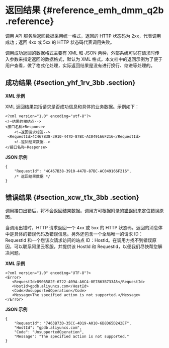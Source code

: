 # 返回结果 {#reference_emh_dmm_q2b .reference}

调用 API 服务后返回数据采用统一格式，返回的 HTTP 状态码为 2xx，代表调用成功；返回 4xx 或 5xx 的 HTTP 状态码代表调用失败。

调用成功返回的数据格式主要有 XML 和 JSON 两种，外部系统可以在请求时传入参数来指定返回的数据格式，默认为 XML 格式。本文档中的返回示例为了便于用户查看，做了格式化处理，实际返回结果是没有进行换行、缩进等处理的。

## 成功结果 {#section_yhf_1rv_3bb .section}

**XML 示例**

XML 返回结果包括请求是否成功信息和具体的业务数据。示例如下：

```
<?xml version="1.0" encoding="utf-8"?>  
<!—结果的根结点--> 
<接口名称+Response> 
    <!—返回请求标签--> 
 <RequestId>4C467B38-3910-447D-87BC-AC049166F216</RequestId> 
    <!—返回结果数据--> 
</接口名称+Response>

```

**JSON 示例**

```
{ 
    "RequestId": "4C467B38-3910-447D-87BC-AC049166F216", 
    /* 返回结果数据 */ 
} 

```

## 错误结果 {#section_xcw_t1x_3bb .section}

调用接口出错后，将不会返回结果数据。调用方可根据附录的[错误码](intl.zh-CN/API参考/错误码.md#)来定位错误原因。

当调用出错时，HTTP 请求返回一个 4xx 或 5xx 的 HTTP 状态码。返回的消息体中是具体的错误代码及错误信息。另外还包含一个全局唯一的请求 ID：RequestId 和一个您该次请求访问的站点 ID：HostId。在调用方找不到错误原因，可以联系阿里云客服，并提供该 HostId 和 RequestId，以便我们尽快帮您解决问题。

**XML 示例**

```
<?xml version="1.0" encoding="UTF-8"?> 
<Error> 
   <RequestId>8906582E-6722-409A-A6C4-0E7863B733A5</RequestId> 
   <HostId>gpdb.aliyuncs.com</HostId> 
   <Code>UnsupportedOperation</Code> 
   <Message>The specified action is not supported.</Message> 
</Error> 

```

**JSON 示例**

```
{ 
    "RequestId": "7463B73D-35CC-4D19-A010-6B8D65D242EF", 
    "HostId": "gpdb.aliyuncs.com", 
    "Code": "UnsupportedOperation", 
    "Message": "The specified action is not supported." 
} 

```

